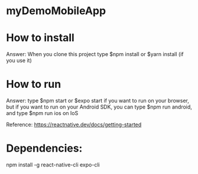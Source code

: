 ﻿# myDemoMobileApp
# How to install
Answer: When you clone this project type $npm install or $yarn install (if you use it)
# How to run
Answer: type $npm start or $expo start if you want to run on your browser, but if you want to run on your Android SDK, you can type $npm run android, and type $npm run ios on IoS

Reference: https://reactnative.dev/docs/getting-started

# Dependencies:
npm install -g react-native-cli expo-cli
